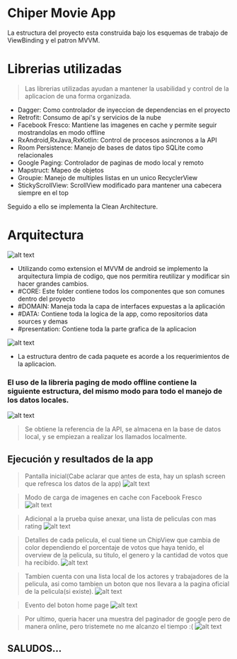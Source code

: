 # Chiper Movie App
La estructura del proyecto esta construida bajo los esquemas de trabajo de ViewBinding y el patron MVVM.
# Librerias utilizadas
> Las librerias utilizadas ayudan a mantener la usabilidad y control de la aplicacion de una forma organizada.
 * Dagger: Como controlador de inyeccion de dependencias en el proyecto
 * Retrofit: Consumo de api's y servicios de la nube
 * Facebook Fresco: Mantiene las imagenes en cache y permite seguir mostrandolas en modo offline
 * RxAndroid,RxJava,RxKotlin: Control de procesos asincronos a la API
 * Room Persistence: Manejo de bases de datos tipo SQLite como relacionales
 * Google Paging: Controlador de paginas de modo local y remoto
 * Mapstruct: Mapeo de objetos
 * Groupie: Manejo de multiples listas en un unico RecyclerView
 * StickyScrollView: ScrollView modificado para mantener una cabecera siempre en el top

Seguido a ello se implementa la Clean Architecture.
# Arquitectura
 
![alt text](https://github.com/GeekGianca/chiper_movie_app/blob/main/arch-info/architecture.jpg?raw=true)
 * Utilizando como extension el MVVM de android se implemento la arquitectura limpia de codigo, que nos permitira reutilizar y modificar sin hacer grandes cambios.
 * #CORE: Este folder contiene todos los componentes que son comunes dentro del proyecto
 * #DOMAIN: Maneja toda la capa de interfaces expuestas a la aplicación
 * #DATA: Contiene toda la logica de la app, como repositorios data sources y demas
 * #presentation: Contiene toda la parte grafica de la aplicacion

 ![alt text](https://github.com/GeekGianca/chiper_movie_app/blob/main/arch-info/arch.jpg?raw=true)
 
  * La estructura dentro de cada paquete es acorde a los requerimientos de la aplicacion.
 
### El uso de la libreria paging de modo offline contiene la siguiente estructura, del mismo modo para todo el manejo de los datos locales.
![alt text](https://github.com/GeekGianca/chiper_movie_app/blob/main/arch-info/offline_mode.png?raw=true)

> Se obtiene la referencia de la API, se almacena en la base de datos local, y se empiezan a realizar los llamados localmente.

## Ejecución y resultados de la app
> Pantalla inicial(Cabe aclarar que antes de esta, hay un splash screen que refresca los datos de la app)
![alt text](https://github.com/GeekGianca/chiper_movie_app/blob/main/arch-info/f1_1.png?raw=true)

> Modo de carga de imagenes en cache con Facebook Fresco
![alt text](https://github.com/GeekGianca/chiper_movie_app/blob/main/arch-info/fl_2.png?raw=true)

> Adicional a la prueba quise anexar, una lista de peliculas con mas rating
![alt text](https://github.com/GeekGianca/chiper_movie_app/blob/main/arch-info/fl_3.png?raw=true)

> Detalles de cada pelicula, el cual tiene un ChipView que cambia de color dependiendo el porcentaje de votos que haya tenido, el overview de la pelicula, su titulo, el genero y la cantidad de votos que ha recibido.
![alt text](https://github.com/GeekGianca/chiper_movie_app/blob/main/arch-info/fl_4.png?raw=true)

> Tambien cuenta con una lista local de los actores y trabajadores de la pelicula, asi como tambien un boton que nos llevara a la pagina oficial de la pelicula(si existe).
![alt text](https://github.com/GeekGianca/chiper_movie_app/blob/main/arch-info/fl_5.png?raw=true)

> Evento del boton home page
![alt text](https://github.com/GeekGianca/chiper_movie_app/blob/main/arch-info/fl_6.png?raw=true)

> Por ultimo, queria hacer una muestra del paginador de google pero de manera online, pero tristemete no me alcanzo el tiempo :( 
![alt text](https://github.com/GeekGianca/chiper_movie_app/blob/main/arch-info/fl_7.png?raw=true)

## SALUDOS...